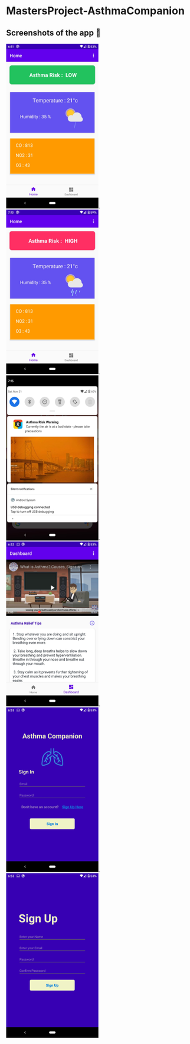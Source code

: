 # MastersProject-AsthmaCompanion

## Screenshots of the app :sunflower:

<img src="/screenshots/homePage.jpeg" alt="HomePage Image" width="250"/>. <img src="/screenshots/high.jpeg" alt="High Image" width="250"/>. <img src="/screenshots/notification.jpeg" alt="Notification Image" width="250"/>. <img src="/screenshots/dashboard.jpeg" alt="Dashboard Image" width="250"/>. <img src="/screenshots/login.jpeg" alt="Login Image" width="250"/>. <img src="/screenshots/signup.jpeg" alt="SignUp Image" width="250"/>
